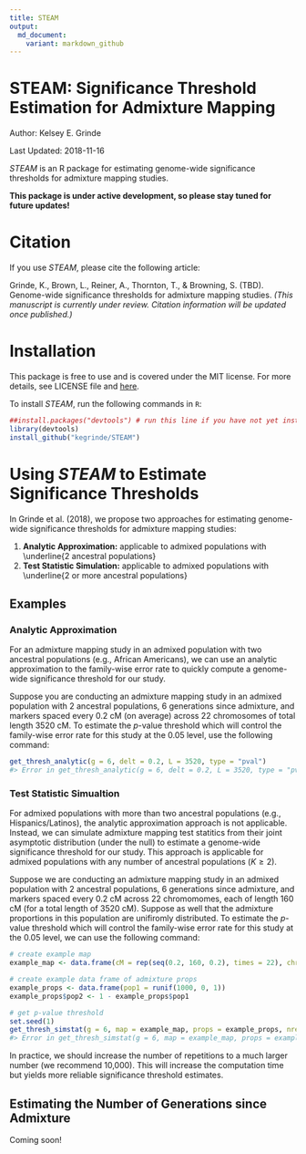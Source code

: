 ```yaml
---
title: STEAM
output:
  md_document:
    variant: markdown_github
---
```


<!-- README.md is generated from README.Rmd. Please edit that file -->



# STEAM: Significance Threshold Estimation for Admixture Mapping

Author: Kelsey E. Grinde

Last Updated: 2018-11-16

*STEAM* is an R package for estimating genome-wide significance thresholds for admixture mapping studies. 

**This package is under active development, so please stay tuned for future updates!**

# Citation

If you use *STEAM*, please cite the following article:

Grinde, K., Brown, L., Reiner, A., Thornton, T., & Browning, S. (TBD). Genome-wide significance thresholds for admixture mapping studies. *(This manuscript is currently under review. Citation information will be updated once published.)* 

# Installation

This package is free to use and is covered under the MIT license. For more details, see LICENSE file and [here](https://opensource.org/licenses/MIT).

To install *STEAM*, run the following commands in `R`:


```r
##install.packages("devtools") # run this line if you have not yet installed the devtools package
library(devtools)
install_github("kegrinde/STEAM")
```

# Using *STEAM* to Estimate Significance Thresholds

In Grinde et al. (2018), we propose two approaches for estimating genome-wide significance thresholds for admixture mapping studies:

1. **Analytic Approximation:** applicable to admixed populations with \underline{2 ancestral populations}
2. **Test Statistic Simulation:** applicable to admixed populations with \underline{2 or more ancestral populations}

## Examples

### Analytic Approximation

For an admixture mapping study in an admixed population with two ancestral populations (e.g., African Americans), we can use an analytic approximation to the family-wise error rate to quickly compute a genome-wide significance threshold for our study. 

Suppose you are conducting an admixture mapping study in an admixed population with 2 ancestral populations, 6 generations since admixture, and markers spaced every 0.2 cM (on average) across 22 chromosomes of total length 3520 cM. To estimate the *p*-value threshold which will control the family-wise error rate for this study at the 0.05 level, use the following command:


```r
get_thresh_analytic(g = 6, delt = 0.2, L = 3520, type = "pval")
#> Error in get_thresh_analytic(g = 6, delt = 0.2, L = 3520, type = "pval"): could not find function "get_thresh_analytic"
```

### Test Statistic Simualtion

For admixed populations with more than two ancestral populations (e.g., Hispanics/Latinos), the analytic approximation approach is not applicable. Instead, we can simulate admixture mapping test statitics from their joint asymptotic distribution (under the null) to estimate a genome-wide significance threshold for our study. This approach is applicable for admixed populations with any number of ancestral populations ($K \ge 2$).

Suppose we are conducting an admixture mapping study in an admixed population with 2 ancestral populations, 6 generations since admixture, and markers spaced every 0.2 cM across 22 chromomomes, each of length 160 cM (for a total length of 3520 cM). Suppose as well that the admixture proportions in this population are unifiromly distributed. To estimate the *p*-value threshold which will control the family-wise error rate for this study at the 0.05 level, we can use the following command:


```r
# create example map
example_map <- data.frame(cM = rep(seq(0.2, 160, 0.2), times = 22), chr = rep(1:22, each = 800))

# create example data frame of admixture props
example_props <- data.frame(pop1 = runif(1000, 0, 1))
example_props$pop2 <- 1 - example_props$pop1

# get p-value threshold
set.seed(1)
get_thresh_simstat(g = 6, map = example_map, props = example_props, nreps = 50)
#> Error in get_thresh_simstat(g = 6, map = example_map, props = example_props, : could not find function "get_thresh_simstat"
```

In practice, we should increase the number of repetitions to a much larger number (we recommend 10,000). This will increase the computation time but yields more reliable significance threshold estimates.

## Estimating the Number of Generations since Admixture

Coming soon!
